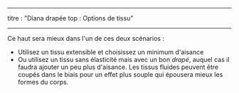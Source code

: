 - - -
titre : "Diana drapée top : Options de tissu"
- - -

Ce haut sera mieux dans l'un de ces deux scénarios :

- Utilisez un tissu extensible et choisissez un minimum d'aisance
- Ou utilisez un tissu sans élasticité mais avec un bon _drapé_, auquel cas il faudra ajouter un peu plus d'aisance. Les tissus fluides peuvent être coupés dans le biais pour un effet plus souple qui épousera mieux les formes du corps.
